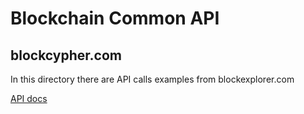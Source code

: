# Blockchain Common API

## blockcypher.com

In this directory there are API calls examples from blockexplorer.com

[API docs](http://blockexplorer.com/q)



